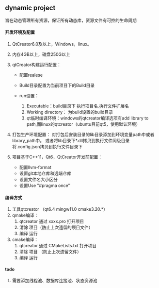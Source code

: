 ## dynamic project

旨在动态管理所有资源，保证所有动态库，资源文件有可控的生命周期

#### 开发环境及配置

1. QtCreator6.0及以上，Windows，linux。
2. 内存4GB以上，磁盘250G以上
3. qtCreator构建运行配置：

   * 配置realese
   * Build目录配置为当前项目下的Build目录
   * run设置：

     1. Executable：build目录下 执行项目名.执行文件扩展名
     2. Working directory： 为build设置的build目录
     3. qt临时编译环境：windows的qtcreator编译选项有add library to path,而linux的qtcreator（ubuntu目前qt5，使用默认环境）
4. 打包生产环境配置：
   对打包后安装目录的lib目录添加到环境变量path中或者library_path中。
   或者将lib目录下*.dll拷贝到执行文件同级目录
   将.config.json拷贝到执行文件目录下
5. 项目基于C++11，Qt6，QtCreator开发前配置：

   * 配置llvm-format
   * 设置git本地仓库和远端仓库
   * 设置文件名大小区分
   * 设置Use "#pragma once"

#### 编译方式

1. 工具qtcreator （qt6.4 mingw11.0 cmake3.20.*）
2. qmake编译：
   1. qtcreator 通过 xxxx.pro 打开项目
   2. 清除 项目（防止上次遗留的项目文件）
   3. 编译 运行
3. cmake编译：
   1. qtcreator 通过 CMakeLists.txt 打开项目
   2. 清除 项目 （防止上次遗留文件）
   3. 编译 运行

#### todo
1. 需要添加线程池、数据库连接池、状态资源池
